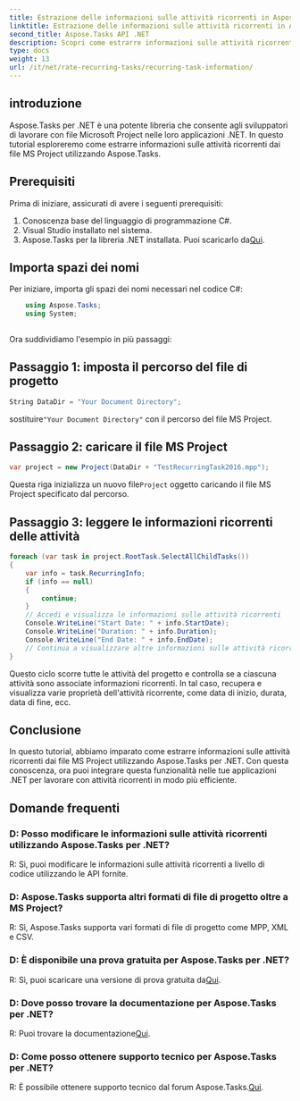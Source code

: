 ```yaml
---
title: Estrazione delle informazioni sulle attività ricorrenti in Aspose.Tasks
linktitle: Estrazione delle informazioni sulle attività ricorrenti in Aspose.Tasks
second_title: Aspose.Tasks API .NET
description: Scopri come estrarre informazioni sulle attività ricorrenti dai file MS Project utilizzando Aspose.Tasks per .NET. Integrazione semplice per gli sviluppatori .NET.
type: docs
weight: 13
url: /it/net/rate-recurring-tasks/recurring-task-information/
---
```

## introduzione
Aspose.Tasks per .NET è una potente libreria che consente agli sviluppatori di lavorare con file Microsoft Project nelle loro applicazioni .NET. In questo tutorial esploreremo come estrarre informazioni sulle attività ricorrenti dai file MS Project utilizzando Aspose.Tasks.
## Prerequisiti
Prima di iniziare, assicurati di avere i seguenti prerequisiti:
1. Conoscenza base del linguaggio di programmazione C#.
2. Visual Studio installato nel sistema.
3.  Aspose.Tasks per la libreria .NET installata. Puoi scaricarlo da[Qui](https://releases.aspose.com/tasks/net/).
## Importa spazi dei nomi
Per iniziare, importa gli spazi dei nomi necessari nel codice C#:
```csharp
    using Aspose.Tasks;
    using System;
    
```
Ora suddividiamo l'esempio in più passaggi:
## Passaggio 1: imposta il percorso del file di progetto
```csharp
String DataDir = "Your Document Directory";
```
 sostituire`"Your Document Directory"` con il percorso del file MS Project.
## Passaggio 2: caricare il file MS Project
```csharp
var project = new Project(DataDir + "TestRecurringTask2016.mpp");
```
 Questa riga inizializza un nuovo file`Project` oggetto caricando il file MS Project specificato dal percorso.
## Passaggio 3: leggere le informazioni ricorrenti delle attività
```csharp
foreach (var task in project.RootTask.SelectAllChildTasks())
{
    var info = task.RecurringInfo;
    if (info == null)
    {
        continue;
    }
    // Accedi e visualizza le informazioni sulle attività ricorrenti
    Console.WriteLine("Start Date: " + info.StartDate);
    Console.WriteLine("Duration: " + info.Duration);
    Console.WriteLine("End Date: " + info.EndDate);
    // Continua a visualizzare altre informazioni sulle attività ricorrenti secondo necessità
}
```
Questo ciclo scorre tutte le attività del progetto e controlla se a ciascuna attività sono associate informazioni ricorrenti. In tal caso, recupera e visualizza varie proprietà dell'attività ricorrente, come data di inizio, durata, data di fine, ecc.
## Conclusione
In questo tutorial, abbiamo imparato come estrarre informazioni sulle attività ricorrenti dai file MS Project utilizzando Aspose.Tasks per .NET. Con questa conoscenza, ora puoi integrare questa funzionalità nelle tue applicazioni .NET per lavorare con attività ricorrenti in modo più efficiente.
## Domande frequenti
### D: Posso modificare le informazioni sulle attività ricorrenti utilizzando Aspose.Tasks per .NET?
R: Sì, puoi modificare le informazioni sulle attività ricorrenti a livello di codice utilizzando le API fornite.
### D: Aspose.Tasks supporta altri formati di file di progetto oltre a MS Project?
R: Sì, Aspose.Tasks supporta vari formati di file di progetto come MPP, XML e CSV.
### D: È disponibile una prova gratuita per Aspose.Tasks per .NET?
 R: Sì, puoi scaricare una versione di prova gratuita da[Qui](https://releases.aspose.com/).
### D: Dove posso trovare la documentazione per Aspose.Tasks per .NET?
 R: Puoi trovare la documentazione[Qui](https://reference.aspose.com/tasks/net/).
### D: Come posso ottenere supporto tecnico per Aspose.Tasks per .NET?
R: È possibile ottenere supporto tecnico dal forum Aspose.Tasks.[Qui](https://forum.aspose.com/c/tasks/15).
